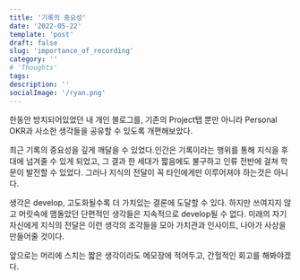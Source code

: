 ```yaml
---
title: '기록의 중요성'
date: '2022-05-22'
template: 'post'
draft: false
slug: 'importance_of_recording'
category: ''
# 'Thoughts'
tags:
description: ''
socialImage: '/ryan.png'
---
```


한동안 방치되어있었던 내 개인 블로그를, 기존의 Project탭 뿐만 아니라 Personal OKR과 사소한 생각들을 공유할 수 있도록 개편해보았다.

최근 기록의 중요성을 깊게 깨달을 수 있었다.인간은 기록이라는 행위를 통해 지식을 후대에 넘겨줄 수 있게 되었고, 그 결과 한 세대가 짧음에도 불구하고 인류 전반에 걸쳐 학문이 발전할 수 있었다.
그러나 지식의 전달이 꼭 타인에게만 이루어져야 하는것은 아니다.

생각은 develop, 고도화될수록 더 가치있는 결론에 도달할 수 있다. 하지만 쓰여지지 않고 머릿속에 맴돌았던 단편적인 생각들은 지속적으로 develop될 수 없다. 미래의 자기 자신에게 지식의 전달은 이런 생각의 조각들을 모아 가치관과 인사이트, 나아가 사상을 만들어줄 것이다.

앞으로는 머리에 스치는 짧은 생각이라도 메모장에 적어두고, 간헐적인 회고를 해봐야겠다.
